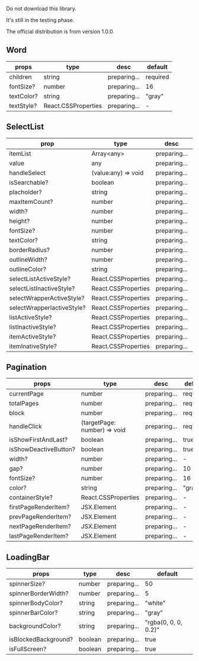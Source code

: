 Do not download this library.

It's still in the testing phase.

The official distribution is from version 1.0.0.

## Word

| props      | type                | desc         | default  |
| ---------- | ------------------- | ------------ | -------- |
| children   | string              | preparing... | required |
| fontSize?  | number              | preparing... | 16       |
| textColor? | string              | preparing... | "gray"   |
| textStyle? | React.CSSProperties | preparing... | -        |

## SelectList

| prop                       | type                | desc         | default  |
| -------------------------- | ------------------- | ------------ | -------- |
| itemList                   | Array\<any\>        | preparing... | required |
| value                      | any                 | preparing... | required |
| handleSelect               | (value:any) => void | preparing... | required |
| isSearchable?              | boolean             | preparing... | false    |
| placholder?                | string              | preparing... | -        |
| maxItemCount?              | number              | preparing... | 8        |
| width?                     | number              | preparing... | 200      |
| height?                    | number              | preparing... | 30       |
| fontSize?                  | number              | preparing... | 16       |
| textColor?                 | string              | preparing... | "gray"   |
| borderRadius?              | number              | preparing... | 5        |
| outlineWidth?              | number              | preparing... | 1        |
| outlineColor?              | string              | preparing... | "gray"   |
| selectListActiveStyle?     | React.CSSProperties | preparing... | -        |
| selectListInactiveStyle?   | React.CSSProperties | preparing... | -        |
| selectWrapperActiveStyle?  | React.CSSProperties | preparing... | -        |
| selectWrapperIactiveStyle? | React.CSSProperties | preparing... | -        |
| listActiveStyle?           | React.CSSProperties | preparing... | -        |
| listInactiveStyle?         | React.CSSProperties | preparing... | -        |
| itemActiveStyle?           | React.CSSProperties | preparing... | -        |
| itemInativeStyle?          | React.CSSProperties | preparing... | -        |

## Pagination

| props                 | type                         | desc         | default  |
| --------------------- | ---------------------------- | ------------ | -------- |
| currentPage           | number                       | preparing... | required |
| totalPages            | number                       | preparing... | required |
| block                 | number                       | preparing... | required |
| handleClick           | (targetPage: number) => void | preparing... | required |
| isShowFirstAndLast?   | boolean                      | preparing... | true     |
| isShowDeactiveButton? | boolean                      | preparing... | true     |
| width?                | number                       | preparing... | -        |
| gap?                  | number                       | preparing... | 10       |
| fontSize?             | number                       | preparing... | 16       |
| color?                | string                       | preparing... | "gray"   |
| containerStyle?       | React.CSSProperties          | preparing... | -        |
| firstPageRenderItem?  | JSX.Element                  | preparing... | -        |
| prevPageRenderItem?   | JSX.Element                  | preparing... | -        |
| nextPageRenderItem?   | JSX.Element                  | preparing... | -        |
| lastPageRenderItem?   | JSX.Element                  | preparing... | -        |

## LoadingBar

| props                | type    | desc         | default              |
| -------------------- | ------- | ------------ | -------------------- |
| spinnerSize?         | number  | preparing... | 50                   |
| spinnerBorderWidth?  | number  | preparing... | 5                    |
| spinnerBodyColor?    | string  | preparing... | "white"              |
| spinnerBarColor?     | string  | preparing... | "gray"               |
| backgroundColor?     | string  | preparing... | "rgba(0, 0, 0, 0.2)" |
| isBlockedBackground? | boolean | preparing... | true                 |
| isFullScreen?        | boolean | preparing... | true                 |
